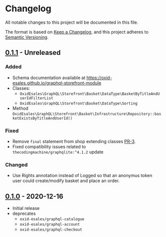 # Changelog
All notable changes to this project will be documented in this file.

The format is based on [Keep a Changelog](https://keepachangelog.com/en/1.0.0/),
and this project adheres to [Semantic Versioning](https://semver.org/spec/v2.0.0.html).

## [0.1.1] - Unreleased

### Added
- Schema documentation available at https://oxid-esales.github.io/graphql-storefront-module
- Classes:
  - `OxidEsales\GraphQL\Storefront\Basket\DataType\BasketByTitleAndUserIdFilterList`
  - `OxidEsales\GraphQL\Storefront\Basket\DataType\Sorting`
- Method `OxidEsales\GraphQL\Storefront\Basket\Infrastructure\Repository::basketExistsByTitleAndUserId()`

### Fixed
- Remove ``final`` statement from shop extending classes [PR-3](https://github.com/OXID-eSales/graphql-storefront-module/pull/3).
- Fixed compatibility issues related to `thecodingmachine/graphqlite:^4.1.2` update

### Changed
- Use Rights annotation instead of Logged so that an anonymus token user could create/modify basket and place an order.

## [0.1.0] - 2020-12-16

- Initial release
- deprecates
    - `oxid-esales/graphql-catalogue`
    - `oxid-esales/graphql-account`
    - `oxid-esales/graphql-checkout`

[0.1.1]: https://github.com/OXID-eSales/graphql-storefront-module/compare/v0.1.0...master
[0.1.0]: https://github.com/OXID-eSales/graphql-storefront-module/releases/tag/v0.1.0
